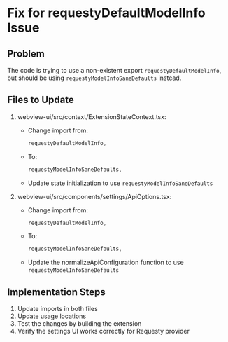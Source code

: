 # Fix for requestyDefaultModelInfo Issue

## Problem
The code is trying to use a non-existent export `requestyDefaultModelInfo`, but should be using `requestyModelInfoSaneDefaults` instead.

## Files to Update

1. webview-ui/src/context/ExtensionStateContext.tsx:
   - Change import from:
     ```typescript
     requestyDefaultModelInfo,
     ```
   - To:
     ```typescript
     requestyModelInfoSaneDefaults,
     ```
   - Update state initialization to use `requestyModelInfoSaneDefaults`

2. webview-ui/src/components/settings/ApiOptions.tsx:
   - Change import from:
     ```typescript
     requestyDefaultModelInfo,
     ```
   - To:
     ```typescript
     requestyModelInfoSaneDefaults,
     ```
   - Update the normalizeApiConfiguration function to use `requestyModelInfoSaneDefaults`

## Implementation Steps
1. Update imports in both files
2. Update usage locations
3. Test the changes by building the extension
4. Verify the settings UI works correctly for Requesty provider